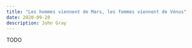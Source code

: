 ```yaml
---
title: "Les hommes viennent de Mars, les femmes viennent de Vénus"
date: 2020-09-28
description: John Gray
---
```


TODO
